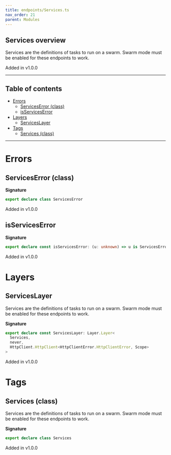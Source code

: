 ```yaml
---
title: endpoints/Services.ts
nav_order: 21
parent: Modules
---
```


## Services overview

Services are the definitions of tasks to run on a swarm. Swarm mode must be
enabled for these endpoints to work.

Added in v1.0.0

---

<h2 class="text-delta">Table of contents</h2>

- [Errors](#errors)
  - [ServicesError (class)](#serviceserror-class)
  - [isServicesError](#isserviceserror)
- [Layers](#layers)
  - [ServicesLayer](#serviceslayer)
- [Tags](#tags)
  - [Services (class)](#services-class)

---

# Errors

## ServicesError (class)

**Signature**

```ts
export declare class ServicesError
```

Added in v1.0.0

## isServicesError

**Signature**

```ts
export declare const isServicesError: (u: unknown) => u is ServicesError
```

Added in v1.0.0

# Layers

## ServicesLayer

Services are the definitions of tasks to run on a swarm. Swarm mode must be
enabled for these endpoints to work.

**Signature**

```ts
export declare const ServicesLayer: Layer.Layer<
  Services,
  never,
  HttpClient.HttpClient<HttpClientError.HttpClientError, Scope>
>
```

Added in v1.0.0

# Tags

## Services (class)

Services are the definitions of tasks to run on a swarm. Swarm mode must be
enabled for these endpoints to work.

**Signature**

```ts
export declare class Services
```

Added in v1.0.0
